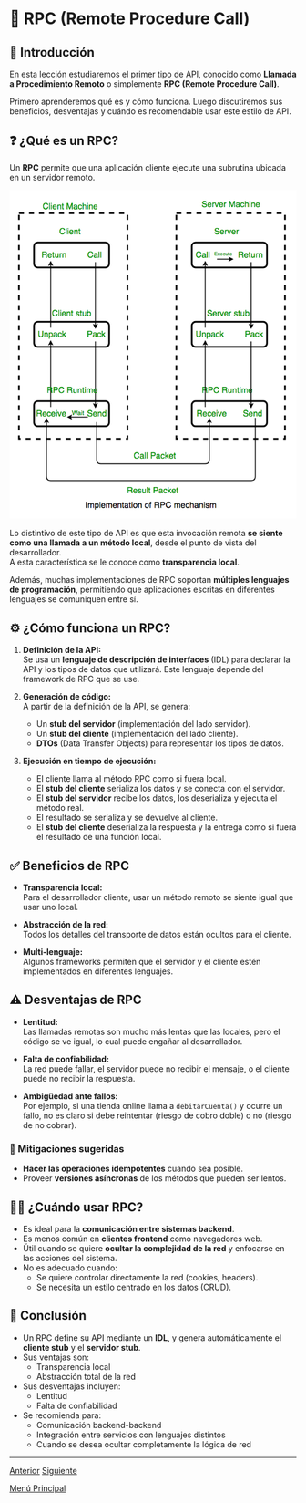 # 🧠 RPC (Remote Procedure Call)

## 📌 Introducción

En esta lección estudiaremos el primer tipo de API, conocido como **Llamada a Procedimiento Remoto** o simplemente **RPC (Remote Procedure Call)**.

Primero aprenderemos qué es y cómo funciona. Luego discutiremos sus beneficios, desventajas y cuándo es recomendable usar este estilo de API.

## ❓ ¿Qué es un RPC?

Un **RPC** permite que una aplicación cliente ejecute una subrutina ubicada en un servidor remoto.

![RPC](images/remote-call-procedure.png)

Lo distintivo de este tipo de API es que esta invocación remota **se siente como una llamada a un método local**, desde el punto de vista del desarrollador.  
A esta característica se le conoce como **transparencia local**.

Además, muchas implementaciones de RPC soportan **múltiples lenguajes de programación**, permitiendo que aplicaciones escritas en diferentes lenguajes se comuniquen entre sí.

## ⚙️ ¿Cómo funciona un RPC?

1. **Definición de la API:**  
   Se usa un **lenguaje de descripción de interfaces** (IDL) para declarar la API y los tipos de datos que utilizará. Este lenguaje depende del framework de RPC que se use.

2. **Generación de código:**  
   A partir de la definición de la API, se genera:
   * Un **stub del servidor** (implementación del lado servidor).
   * Un **stub del cliente** (implementación del lado cliente).
   * **DTOs** (Data Transfer Objects) para representar los tipos de datos.

3. **Ejecución en tiempo de ejecución:**
   * El cliente llama al método RPC como si fuera local.
   * El **stub del cliente** serializa los datos y se conecta con el servidor.
   * El **stub del servidor** recibe los datos, los deserializa y ejecuta el método real.
   * El resultado se serializa y se devuelve al cliente.
   * El **stub del cliente** deserializa la respuesta y la entrega como si fuera el resultado de una función local.

## ✅ Beneficios de RPC

* **Transparencia local:**  
  Para el desarrollador cliente, usar un método remoto se siente igual que usar uno local.

* **Abstracción de la red:**  
  Todos los detalles del transporte de datos están ocultos para el cliente.

* **Multi-lenguaje:**  
  Algunos frameworks permiten que el servidor y el cliente estén implementados en diferentes lenguajes.

## ⚠️ Desventajas de RPC

* **Lentitud:**  
  Las llamadas remotas son mucho más lentas que las locales, pero el código se ve igual, lo cual puede engañar al desarrollador.

* **Falta de confiabilidad:**  
  La red puede fallar, el servidor puede no recibir el mensaje, o el cliente puede no recibir la respuesta.

* **Ambigüedad ante fallos:**  
  Por ejemplo, si una tienda online llama a `debitarCuenta()` y ocurre un fallo, no es claro si debe reintentar (riesgo de cobro doble) o no (riesgo de no cobrar).

### 🔧 Mitigaciones sugeridas

* **Hacer las operaciones idempotentes** cuando sea posible.
* Proveer **versiones asíncronas** de los métodos que pueden ser lentos.

## 🕵️‍♂️ ¿Cuándo usar RPC?

* Es ideal para la **comunicación entre sistemas backend**.
* Es menos común en **clientes frontend** como navegadores web.
* Útil cuando se quiere **ocultar la complejidad de la red** y enfocarse en las acciones del sistema.
* No es adecuado cuando:
  * Se quiere controlar directamente la red (cookies, headers).
  * Se necesita un estilo centrado en los datos (CRUD).

## 🧾 Conclusión

* Un RPC define su API mediante un **IDL**, y genera automáticamente el **cliente stub** y el **servidor stub**.
* Sus ventajas son:
  * Transparencia local
  * Abstracción total de la red
* Sus desventajas incluyen:
  * Lentitud
  * Falta de confiabilidad
* Se recomienda para:
  * Comunicación backend-backend
  * Integración entre servicios con lenguajes distintos
  * Cuando se desea ocultar completamente la lógica de red

---

[Anterior](https://github.com/wilfredoha/Software_Architecture_and_Design_of_Modern_Large_Scale_Systems/blob/main/03_API_Design/01_Introduction_to_API_Design_for_Software_Architects.md)   [Siguiente](https://github.com/wilfredoha/Software_Architecture_and_Design_of_Modern_Large_Scale_Systems/blob/main/03_API_Design/03_REST_API.md)

[Menú Principal](https://github.com/wilfredoha/Software_Architecture_and_Design_of_Modern_Large_Scale_Systems/tree/main)

